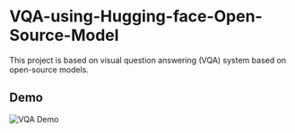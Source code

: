 # VQA-using-Hugging-face-Open-Source-Model
This project is based on visual question answering (VQA) system based on open-source models.


## Demo

![VQA Demo](https://github.com/LalitMahale/VQA-using-Hugging-face-Open-Source-Model/blob/main/data/vqa.gif)

